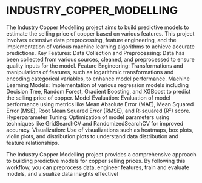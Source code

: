# INDUSTRY_COPPER_MODELLING

The Industry Copper Modelling project aims to build predictive models to estimate the selling price of copper based on various features. This project involves extensive data preprocessing, feature engineering, and the implementation of various machine learning algorithms to achieve accurate predictions.
Key Features:
Data Collection and Preprocessing: Data has been collected from various sources, cleaned, and preprocessed to ensure quality inputs for the model.
Feature Engineering: Transformations and manipulations of features, such as logarithmic transformations and encoding categorical variables, to enhance model performance.
Machine Learning Models: Implementation of various regression models including Decision Tree, Random Forest, Gradient Boosting, and XGBoost to predict the selling price of copper.
Model Evaluation: Evaluation of model performance using metrics like Mean Absolute Error (MAE), Mean Squared Error (MSE), Root Mean Squared Error (RMSE), and R-squared (R²) score.
Hyperparameter Tuning: Optimization of model parameters using techniques like GridSearchCV and RandomizedSearchCV for improved accuracy.
Visualization: Use of visualizations such as heatmaps, box plots, violin plots, and distribution plots to understand data distribution and feature relationships.

The Industry Copper Modelling project provides a comprehensive approach to building predictive models for copper selling prices. By following this workflow, you can preprocess data, engineer features, train and evaluate models, and visualize data insights effectivel
